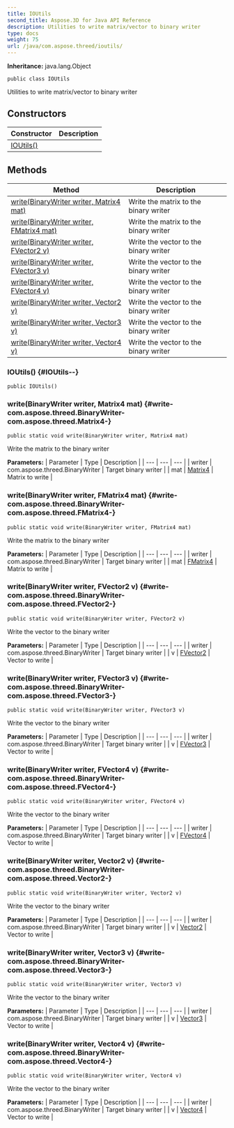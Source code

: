 ```yaml
---
title: IOUtils
second_title: Aspose.3D for Java API Reference
description: Utilities to write matrix/vector to binary writer
type: docs
weight: 75
url: /java/com.aspose.threed/ioutils/
---
```


**Inheritance:**
java.lang.Object
```
public class IOUtils
```

Utilities to write matrix/vector to binary writer
## Constructors

| Constructor | Description |
| --- | --- |
| [IOUtils()](#IOUtils--) |  |
## Methods

| Method | Description |
| --- | --- |
| [write(BinaryWriter writer, Matrix4 mat)](#write-com.aspose.threed.BinaryWriter-com.aspose.threed.Matrix4-) | Write the matrix to the binary writer |
| [write(BinaryWriter writer, FMatrix4 mat)](#write-com.aspose.threed.BinaryWriter-com.aspose.threed.FMatrix4-) | Write the matrix to the binary writer |
| [write(BinaryWriter writer, FVector2 v)](#write-com.aspose.threed.BinaryWriter-com.aspose.threed.FVector2-) | Write the vector to the binary writer |
| [write(BinaryWriter writer, FVector3 v)](#write-com.aspose.threed.BinaryWriter-com.aspose.threed.FVector3-) | Write the vector to the binary writer |
| [write(BinaryWriter writer, FVector4 v)](#write-com.aspose.threed.BinaryWriter-com.aspose.threed.FVector4-) | Write the vector to the binary writer |
| [write(BinaryWriter writer, Vector2 v)](#write-com.aspose.threed.BinaryWriter-com.aspose.threed.Vector2-) | Write the vector to the binary writer |
| [write(BinaryWriter writer, Vector3 v)](#write-com.aspose.threed.BinaryWriter-com.aspose.threed.Vector3-) | Write the vector to the binary writer |
| [write(BinaryWriter writer, Vector4 v)](#write-com.aspose.threed.BinaryWriter-com.aspose.threed.Vector4-) | Write the vector to the binary writer |
### IOUtils() {#IOUtils--}
```
public IOUtils()
```


### write(BinaryWriter writer, Matrix4 mat) {#write-com.aspose.threed.BinaryWriter-com.aspose.threed.Matrix4-}
```
public static void write(BinaryWriter writer, Matrix4 mat)
```


Write the matrix to the binary writer

**Parameters:**
| Parameter | Type | Description |
| --- | --- | --- |
| writer | com.aspose.threed.BinaryWriter | Target binary writer |
| mat | [Matrix4](../../com.aspose.threed/matrix4) | Matrix to write |

### write(BinaryWriter writer, FMatrix4 mat) {#write-com.aspose.threed.BinaryWriter-com.aspose.threed.FMatrix4-}
```
public static void write(BinaryWriter writer, FMatrix4 mat)
```


Write the matrix to the binary writer

**Parameters:**
| Parameter | Type | Description |
| --- | --- | --- |
| writer | com.aspose.threed.BinaryWriter | Target binary writer |
| mat | [FMatrix4](../../com.aspose.threed/fmatrix4) | Matrix to write |

### write(BinaryWriter writer, FVector2 v) {#write-com.aspose.threed.BinaryWriter-com.aspose.threed.FVector2-}
```
public static void write(BinaryWriter writer, FVector2 v)
```


Write the vector to the binary writer

**Parameters:**
| Parameter | Type | Description |
| --- | --- | --- |
| writer | com.aspose.threed.BinaryWriter | Target binary writer |
| v | [FVector2](../../com.aspose.threed/fvector2) | Vector to write |

### write(BinaryWriter writer, FVector3 v) {#write-com.aspose.threed.BinaryWriter-com.aspose.threed.FVector3-}
```
public static void write(BinaryWriter writer, FVector3 v)
```


Write the vector to the binary writer

**Parameters:**
| Parameter | Type | Description |
| --- | --- | --- |
| writer | com.aspose.threed.BinaryWriter | Target binary writer |
| v | [FVector3](../../com.aspose.threed/fvector3) | Vector to write |

### write(BinaryWriter writer, FVector4 v) {#write-com.aspose.threed.BinaryWriter-com.aspose.threed.FVector4-}
```
public static void write(BinaryWriter writer, FVector4 v)
```


Write the vector to the binary writer

**Parameters:**
| Parameter | Type | Description |
| --- | --- | --- |
| writer | com.aspose.threed.BinaryWriter | Target binary writer |
| v | [FVector4](../../com.aspose.threed/fvector4) | Vector to write |

### write(BinaryWriter writer, Vector2 v) {#write-com.aspose.threed.BinaryWriter-com.aspose.threed.Vector2-}
```
public static void write(BinaryWriter writer, Vector2 v)
```


Write the vector to the binary writer

**Parameters:**
| Parameter | Type | Description |
| --- | --- | --- |
| writer | com.aspose.threed.BinaryWriter | Target binary writer |
| v | [Vector2](../../com.aspose.threed/vector2) | Vector to write |

### write(BinaryWriter writer, Vector3 v) {#write-com.aspose.threed.BinaryWriter-com.aspose.threed.Vector3-}
```
public static void write(BinaryWriter writer, Vector3 v)
```


Write the vector to the binary writer

**Parameters:**
| Parameter | Type | Description |
| --- | --- | --- |
| writer | com.aspose.threed.BinaryWriter | Target binary writer |
| v | [Vector3](../../com.aspose.threed/vector3) | Vector to write |

### write(BinaryWriter writer, Vector4 v) {#write-com.aspose.threed.BinaryWriter-com.aspose.threed.Vector4-}
```
public static void write(BinaryWriter writer, Vector4 v)
```


Write the vector to the binary writer

**Parameters:**
| Parameter | Type | Description |
| --- | --- | --- |
| writer | com.aspose.threed.BinaryWriter | Target binary writer |
| v | [Vector4](../../com.aspose.threed/vector4) | Vector to write |

